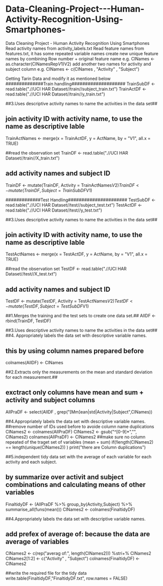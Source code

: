 # Data-Cleaning-Project---Human-Activity-Recognition-Using-Smartphones-
Data Cleaning Project - Human Activity Recognition Using Smartphones 
Read activity names from activity_labels.txt
Read feature names from features.txt, it has some repeated variable names
create new unique feature names by combining Row number + original feature name
e.g. ClNames <- as.character(ClNamesRep$V1) %stri+% as.character(ClNamesRep$V2)
add another two names for activity and subject column
e.g. ClNames <- c(ClNames , "Activity" , "Subject")

Getting Tarin Data and modify it as mentioned below 
##############Train handling####################
TrainSubDF <- read.table(".//UCI HAR Dataset//train//subject_train.txt")
TrainActDF <- read.table(".//UCI HAR Dataset//train//y_train.txt")

##3.Uses descriptive activity names to name the activities in the data set##
## join activity ID with activity name, to use the name as descriptive lable
TrainActNames <- merge(x = TrainActDF, y = ActName, by = "V1", all.x = TRUE)

##read the observation set
TrainDF <- read.table(".//UCI HAR Dataset//train//X_train.txt")
## add activity names and subject ID
TrainDF <- mutate(TrainDF, Activity = TrainActNames$V2)
TrainDF <- mutate(TrainDF, Subject = TrainSubDF$V1)

#############Test Handling######################
TestSubDF <- read.table(".//UCI HAR Dataset//test//subject_test.txt")
TestActDF <- read.table(".//UCI HAR Dataset//test//y_test.txt")

##3.Uses descriptive activity names to name the activities in the data set##
## join activity ID with activity name, to use the name as descriptive lable
TestActNames <- merge(x = TestActDF, y = ActName, by = "V1", all.x = TRUE)

##read the observation set
TestDF <- read.table(".//UCI HAR Dataset//test//X_test.txt")
## add activity names and subject ID
TestDF <- mutate(TestDF, Activity = TestActNames$V2)
TestDF <- mutate(TestDF, Subject = TestSubDF$V1)

##1.Merges the training and the test sets to create one data set.##
AllDF <- rbind(TrainDF, TestDF)

##3.Uses descriptive activity names to name the activities in the data set##
##4. Appropriately labels the data set with descriptive variable names.
## this by using column names prepared before
colnames(AllDF) <- ClNames

##2.Extracts only the measurements on the mean and standard deviation for each measurement.##
## exctract only columns have mean and sum + activity and subject columns 
AllPraDF <-  select(AllDF , grep("[Mm]ean|std|Activity|Subject",ClNames))


##4.Appropriately labels the data set with descriptive variable names.
##remove number of IDs used before to avoide column name duplications
ClNames2 <- colnames(AllPraDF)
ClNames2 <- gsub("^[0-9]*","", ClNames2)
colnames(AllPraDF) <- ClNames2
##make sure no column repeated of the traget set of variables (mean + sum)
if(!length(ClNames2) == length(unique(ClNames2)) ) print("there are Column duplications")

##5.independent tidy data set with the average of each variable for each activity and each subject.
## by summarize over activit and subject combinations and calculating means of other variables
FinaltidyDF <- (AllPraDF %>% group_by(Activity,Subject) %>% summarise_all(funs(mean)))
ClNames2 <- colnames(FinaltidyDF)

##4.Appropriately labels the data set with descriptive variable names.
## add prefex of average of: because the data are average of variables 
ClNames2 <- c(rep("averag of:", length(ClNames2))) %stri+% ClNames2
ClNames2[1:2] <- c("Activity" , "Subject")
colnames(FinaltidyDF) <- ClNames2

##write the required file for the tidy data
write.table(FinaltidyDF,"FinaltidyDF.txt", row.names = FALSE)




